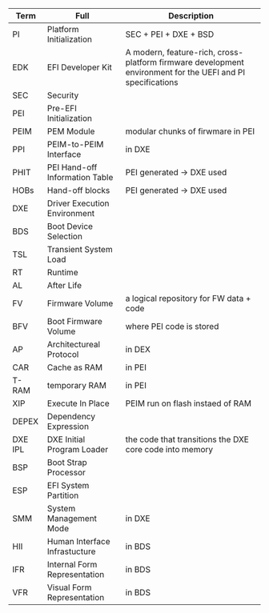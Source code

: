
|Term|Full|Description|
|-|-|-|
|PI|Platform Initialization|SEC + PEI + DXE + BSD|
|EDK|EFI Developer Kit|A modern, feature-rich, cross-platform firmware development environment for the UEFI and PI specifications|
|SEC|Security||
|PEI|Pre-EFI Initialization||
|PEIM|PEM Module|modular chunks of firwmare in PEI|
|PPI|PEIM-to-PEIM Interface|in DXE|
|PHIT|PEI Hand-off Information Table|PEI generated -> DXE used|
|HOBs|Hand-off blocks|PEI generated -> DXE used|
|DXE|Driver Execution Environment||
|BDS|Boot Device Selection||
|TSL|Transient System Load||
|RT|Runtime||
|AL|After Life||
|FV|Firmware Volume|a logical repository for FW data + code|
|BFV|Boot Firmware Volume|where PEI code is stored|
|AP|Architectureal Protocol|in DEX|
|CAR|Cache as RAM|in PEI|
|T-RAM|temporary RAM|in PEI|
|XIP|Execute In Place|PEIM run on flash instaed of RAM|
|DEPEX|Dependency Expression||
|DXE IPL|DXE Initial Program Loader|the code that transitions the DXE core code into memory|
|BSP|Boot Strap Processor||
|ESP|EFI System Partition||
|SMM|System Management Mode|in DXE|
|HII|Human Interface Infrastucture|in BDS|
|IFR|Internal Form Representation|in BDS|
|VFR|Visual Form Representation|in BDS|
